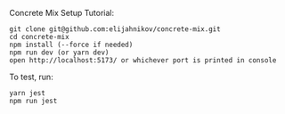 Concrete Mix Setup Tutorial:

```
git clone git@github.com:elijahnikov/concrete-mix.git
cd concrete-mix
npm install (--force if needed)
npm run dev (or yarn dev)
open http://localhost:5173/ or whichever port is printed in console
```

To test, run:
```
yarn jest
npm run jest
```
